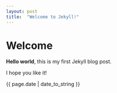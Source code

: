 ```yaml
---
layout: post
title:  "Welcome to Jekyll!"
---
```


# Welcome

**Hello world**, this is my first Jekyll blog post.

I hope you like it!

<p>{{ page.date | date_to_string }}</p>
